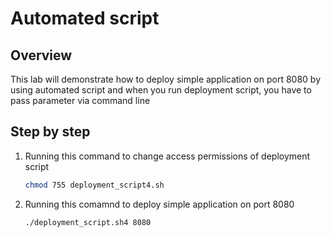 # Automated script

## Overview

This lab will demonstrate how to deploy simple application on port 8080 by using automated script and when you run deployment script, you have to pass parameter via command line

## Step by step

1. Running this command to change access permissions of deployment script

    ```sh
    chmod 755 deployment_script4.sh
    ```

2. Running this comamnd to deploy simple application on port 8080

    ```sh
    ./deployment_script.sh4 8080
    ```
